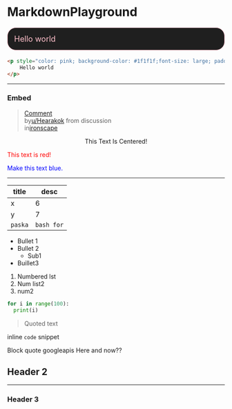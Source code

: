 # MarkdownPlayground

<p style="color: pink; background-color: #1f1f1f;font-size: large; padding: 15px; border-radius: 20px; border: 1px solid pink;">
    Hello world
</p>

```html
<p style="color: pink; background-color: #1f1f1f;font-size: large; padding: 15px; border-radius: 20px; border: 1px solid pink;">
    Hello world
</p>
```

-----------


### Embed

> [Comment](https://www.reddit.com/r/ironscape/comments/t4puaf/comment/hz03ots/)  
> by[u/Hearakok](https://www.reddit.com/user/Hearakok/) from discussion[](https://www.reddit.com/r/ironscape/comments/t4puaf/mage_weapon_tier_list/)  
> in[ironscape](https://www.reddit.com/r/ironscape/)



<center> This Text Is Centered! </center>

<font color="red">This text is red!</font>

<p style="color:blue">Make this text blue.</p>

----------

| title   | desc       |
| ------- | ---------- |
| x       | 6          |
| y       | 7          |
| `paska` | `bash for` |




- Bullet 1
- Bullet 2
  - Sub1
- Buillet3

1. Numbered lst
2. Num list2
3. num2


```python
for i in range(100):
  print(i)
```


> Quoted text

inline `code` snippet

  Block quote googleapis
  Here and now??

## Header 2

-------------------------

### Header 3














